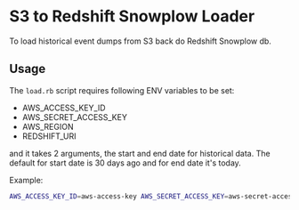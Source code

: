 # S3 to Redshift Snowplow Loader

To load historical event dumps from S3 back do Redshift Snowplow db.

## Usage

The `load.rb` script requires following ENV variables to be set:

- AWS_ACCESS_KEY_ID
- AWS_SECRET_ACCESS_KEY
- AWS_REGION
- REDSHIFT_URI

and it takes 2 arguments, the start and end date for historical data. The default for start date is 30 days ago and for end date it's today.

Example:

```sh
AWS_ACCESS_KEY_ID=aws-access-key AWS_SECRET_ACCESS_KEY=aws-secret-access-key AWS_REGION=eu-west-1 REDSHIFT_URI="postgres://user:password@localhost:5439/snowplow" bundle exec ruby load.rb 2016-07-29
```

